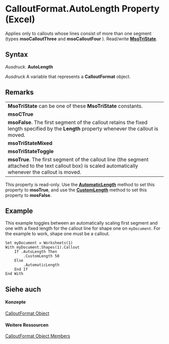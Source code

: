 
# CalloutFormat.AutoLength Property (Excel)

Applies only to callouts whose lines consist of more than one segment (types  **msoCalloutThree** and **msoCalloutFour** ). Read/write **[MsoTriState](http://msdn.microsoft.com/library/2036cfc9-be7d-e05c-bec7-af05e3c3c515%28Office.15%29.aspx)**.


## Syntax

 _Ausdruck_. **AutoLength**

 _Ausdruck_ A variable that represents a **CalloutFormat** object.


## Remarks


||
|:-----|
|**MsoTriState** can be one of these **MsoTriState** constants.|
|**msoCTrue**|
|**msoFalse**. The first segment of the callout retains the fixed length specified by the **Length** property whenever the callout is moved.|
|**msoTriStateMixed**|
|**msoTriStateToggle**|
|**msoTrue**. The first segment of the callout line (the segment attached to the text callout box) is scaled automatically whenever the callout is moved.|
This property is read-only. Use the  **[AutomaticLength](e82093e0-7b84-c2c8-8365-6fe05298d55b.md)** method to set this property to **msoTrue**, and use the **[CustomLength](8c5034f9-32ca-6e34-be59-51e0cd8c8374.md)** method to set this property to **mosFalse**.


## Example

This example toggles between an automatically scaling first segment and one with a fixed length for the callout line for shape one on  `myDocument`. For the example to work, shape one must be a callout.


```
Set myDocument = Worksheets(1) 
With myDocument.Shapes(1).Callout 
    If .AutoLength Then 
        .CustomLength 50 
    Else 
        .AutomaticLength 
    End If 
End With
```


## Siehe auch


#### Konzepte


[CalloutFormat Object](d9d7d279-04ef-dbee-23cd-ddd606ed917d.md)
#### Weitere Ressourcen


[CalloutFormat Object Members](http://msdn.microsoft.com/library/29203369-3128-3336-6e78-d1853c4619a6%28Office.15%29.aspx)